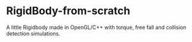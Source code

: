 # RigidBody-from-scratch
A little Rigidbody made in OpenGL/C++ with torque, free fall and collision detection simulations. 

